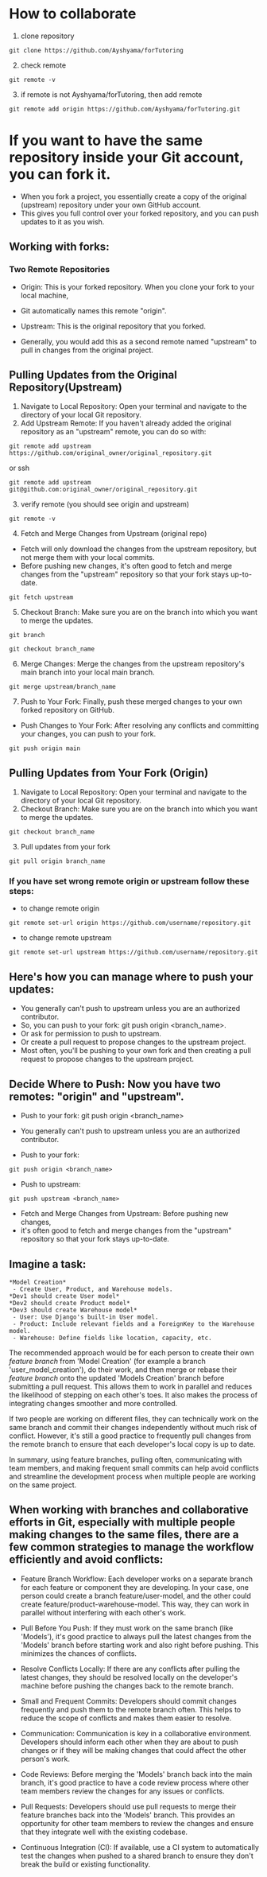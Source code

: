 # How to collaborate
1. clone repository
```
git clone https://github.com/Ayshyama/forTutoring
```
2. check remote
```
git remote -v
```
3. if remote is not Ayshyama/forTutoring, then add remote
```
git remote add origin https://github.com/Ayshyama/forTutoring.git
```

# If you want to have the same repository inside your Git account, you can fork it.

- When you fork a project, you essentially create a copy of the original (upstream) repository under your own GitHub account. 
- This gives you full control over your forked repository, and you can push updates to it as you wish. 

## Working with forks:

### Two Remote Repositories

- Origin: This is your forked repository. When you clone your fork to your local machine, 
- Git automatically names this remote "origin".

- Upstream: This is the original repository that you forked. 
- Generally, you would add this as a second remote named "upstream" to pull in changes from the original project.

## Pulling Updates from the Original Repository(Upstream)

1. Navigate to Local Repository: Open your terminal and navigate to the directory of your local Git repository.
2. Add Upstream Remote: If you haven't already added the original repository as an "upstream" remote, you can do so with:
```
git remote add upstream https://github.com/original_owner/original_repository.git
```
or ssh
```
git remote add upstream git@github.com:original_owner/original_repository.git
```
3. verify remote (you should see origin and upstream) 
```
git remote -v
```
4. Fetch and Merge Changes from Upstream (original repo)
- Fetch will only download the changes from the upstream repository, but not merge them with your local commits.
- Before pushing new changes, it's often good to fetch and merge changes from the "upstream" repository so that your fork stays up-to-date.
```
git fetch upstream
```
5. Checkout Branch: Make sure you are on the branch into which you want to merge the updates.
```
git branch
```
```
git checkout branch_name
```
6. Merge Changes: Merge the changes from the upstream repository's main branch into your local main branch.
```
git merge upstream/branch_name
```
7. Push to Your Fork: Finally, push these merged changes to your own forked repository on GitHub.
- Push Changes to Your Fork: After resolving any conflicts and committing your changes, you can push to your fork.
```
git push origin main
```

## Pulling Updates from Your Fork (Origin)
1. Navigate to Local Repository: Open your terminal and navigate to the directory of your local Git repository.
2. Checkout Branch: Make sure you are on the branch into which you want to merge the updates.
```
git checkout branch_name
```
3. Pull updates from your fork
```
git pull origin branch_name
```

### If you have set wrong remote origin or upstream follow these steps:
- to change remote origin
```
git remote set-url origin https://github.com/username/repository.git
```
- to change remote upstream
```
git remote set-url upstream https://github.com/username/repository.git
```

## Here's how you can manage where to push your updates:
- You generally can't push to upstream unless you are an authorized contributor.
- So, you can push to your fork: git push origin <branch_name>.
- Or ask for permission to push to upstream.
- Or create a pull request to propose changes to the upstream project.
- Most often, you'll be pushing to your own fork and then creating a pull request to propose changes to the upstream project.

## Decide Where to Push: Now you have two remotes: "origin" and "upstream".
- Push to your fork: git push origin <branch_name>
- You generally can't push to upstream unless you are an authorized contributor.

- Push to your fork: 
```
git push origin <branch_name>
```

- Push to upstream: 
```
git push upstream <branch_name>
```
- Fetch and Merge Changes from Upstream: Before pushing new changes, 
- it's often good to fetch and merge changes from the "upstream" repository so that your fork stays up-to-date.








## Imagine a task:
```
*Model Creation*
 - Create User, Product, and Warehouse models.
*Dev1 should create User model*
*Dev2 should create Product model*
*Dev3 should create Warehouse model*
 - User: Use Django's built-in User model.
 - Product: Include relevant fields and a ForeignKey to the Warehouse model.
 - Warehouse: Define fields like location, capacity, etc.
```

The recommended approach would be for each person to create their own *feature branch* from 'Model Creation' (for example a branch 'user_model_creation'), do their work, and then merge or rebase their *feature branch* onto the updated 'Models Creation' branch before submitting a pull request.
This allows them to work in parallel and reduces the likelihood of stepping on each other's toes. 
It also makes the process of integrating changes smoother and more controlled.

If two people are working on different files, they can technically work on the same branch and commit their changes independently without much risk of conflict. 
However, it's still a good practice to frequently pull changes from the remote branch to ensure that each developer's local copy is up to date.

In summary, using feature branches, pulling often, communicating with team members, and making frequent small commits can help avoid conflicts and streamline the development process when multiple people are working on the same project.

## When working with branches and collaborative efforts in Git, especially with multiple people making changes to the same files, there are a few common strategies to manage the workflow efficiently and avoid conflicts:

- Feature Branch Workflow:
Each developer works on a separate branch for each feature or component they are developing. In your case, one person could create a branch feature/user-model, and the other could create feature/product-warehouse-model. This way, they can work in parallel without interfering with each other's work.

- Pull Before You Push:
If they must work on the same branch (like 'Models'), it's good practice to always pull the latest changes from the 'Models' branch before starting work and also right before pushing. This minimizes the chances of conflicts.

- Resolve Conflicts Locally:
If there are any conflicts after pulling the latest changes, they should be resolved locally on the developer's machine before pushing the changes back to the remote branch.

- Small and Frequent Commits:
Developers should commit changes frequently and push them to the remote branch often. This helps to reduce the scope of conflicts and makes them easier to resolve.

- Communication:
Communication is key in a collaborative environment. Developers should inform each other when they are about to push changes or if they will be making changes that could affect the other person's work.

- Code Reviews:
Before merging the 'Models' branch back into the main branch, it's good practice to have a code review process where other team members review the changes for any issues or conflicts.

- Pull Requests:
Developers should use pull requests to merge their feature branches back into the 'Models' branch. This provides an opportunity for other team members to review the changes and ensure that they integrate well with the existing codebase.

- Continuous Integration (CI):
If available, use a CI system to automatically test the changes when pushed to a shared branch to ensure they don't break the build or existing functionality.
